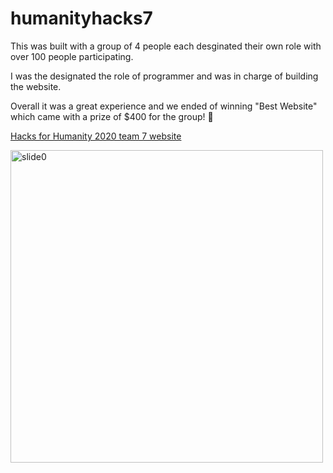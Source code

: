 # humanityhacks7
 
This was built with a group of 4 people each desginated their own role with over 100 people participating.

I was the designated the role of programmer and was in charge of building the website.

Overall it was a great experience and we ended of winning "Best Website" which came with a prize of $400 for the group! 🏅

<a href="https://aimarket.github.io/humanityhacks7/">Hacks for Humanity 2020 team 7 website </a>

<img src="https://github.com/aimarket/humanityhacks7/blob/master/chrome_fBu5cF1tu9.gif?raw=true" alt="slide0" title="Slide0" height="500"/>
